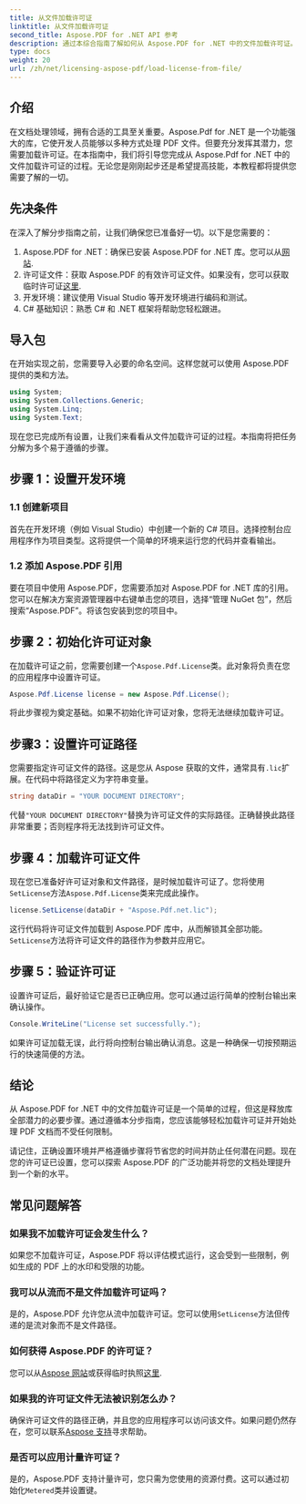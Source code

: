 ```yaml
---
title: 从文件加载许可证
linktitle: 从文件加载许可证
second_title: Aspose.PDF for .NET API 参考
description: 通过本综合指南了解如何从 Aspose.PDF for .NET 中的文件加载许可证。通过正确设置许可证来确保完整功能。
type: docs
weight: 20
url: /zh/net/licensing-aspose-pdf/load-license-from-file/
---
```

## 介绍

在文档处理领域，拥有合适的工具至关重要。Aspose.Pdf for .NET 是一个功能强大的库，它使开发人员能够以多种方式处理 PDF 文件。但要充分发挥其潜力，您需要加载许可证。在本指南中，我们将引导您完成从 Aspose.Pdf for .NET 中的文件加载许可证的过程。无论您是刚刚起步还是希望提高技能，本教程都将提供您需要了解的一切。

## 先决条件

在深入了解分步指南之前，让我们确保您已准备好一切。以下是您需要的：

1.  Aspose.PDF for .NET：确保已安装 Aspose.PDF for .NET 库。您可以从[网站](https://releases.aspose.com/pdf/net/).
2. 许可证文件：获取 Aspose.PDF 的有效许可证文件。如果没有，您可以获取临时许可证[这里](https://purchase.aspose.com/temporary-license/).
3. 开发环境：建议使用 Visual Studio 等开发环境进行编码和测试。
4. C# 基础知识：熟悉 C# 和 .NET 框架将帮助您轻松跟进。

## 导入包

在开始实现之前，您需要导入必要的命名空间。这样您就可以使用 Aspose.PDF 提供的类和方法。

```csharp
using System;
using System.Collections.Generic;
using System.Linq;
using System.Text;
```

现在您已完成所有设置，让我们来看看从文件加载许可证的过程。本指南将把任务分解为多个易于遵循的步骤。

## 步骤 1：设置开发环境

### 1.1 创建新项目
首先在开发环境（例如 Visual Studio）中创建一个新的 C# 项目。选择控制台应用程序作为项目类型。这将提供一个简单的环境来运行您的代码并查看输出。

### 1.2 添加 Aspose.PDF 引用
要在项目中使用 Aspose.PDF，您需要添加对 Aspose.PDF for .NET 库的引用。您可以在解决方案资源管理器中右键单击您的项目，选择“管理 NuGet 包”，然后搜索“Aspose.PDF”。将该包安装到您的项目中。

## 步骤 2：初始化许可证对象

在加载许可证之前，您需要创建一个`Aspose.Pdf.License`类。此对象将负责在您的应用程序中设置许可证。

```csharp
Aspose.Pdf.License license = new Aspose.Pdf.License();
```

将此步骤视为奠定基础。如果不初始化许可证对象，您将无法继续加载许可证。

## 步骤3：设置许可证路径

您需要指定许可证文件的路径。这是您从 Aspose 获取的文件，通常具有`.lic`扩展。在代码中将路径定义为字符串变量。

```csharp
string dataDir = "YOUR DOCUMENT DIRECTORY";
```

代替`"YOUR DOCUMENT DIRECTORY"`替换为许可证文件的实际路径。正确替换此路径非常重要；否则程序将无法找到许可证文件。

## 步骤 4：加载许可证文件

现在您已准备好许可证对象和文件路径，是时候加载许可证了。您将使用`SetLicense`方法`Aspose.Pdf.License`类来完成此操作。

```csharp
license.SetLicense(dataDir + "Aspose.Pdf.net.lic");
```

这行代码将许可证文件加载到 Aspose.PDF 库中，从而解锁其全部功能。`SetLicense`方法将许可证文件的路径作为参数并应用它。

## 步骤 5：验证许可证

设置许可证后，最好验证它是否已正确应用。您可以通过运行简单的控制台输出来确认操作。

```csharp
Console.WriteLine("License set successfully.");
```

如果许可证加载无误，此行将向控制台输出确认消息。这是一种确保一切按预期运行的快速简便的方法。

## 结论

从 Aspose.PDF for .NET 中的文件加载许可证是一个简单的过程，但这是释放库全部潜力的必要步骤。通过遵循本分步指南，您应该能够轻松加载许可证并开始处理 PDF 文档而不受任何限制。

请记住，正确设置环境并严格遵循步骤将节省您的时间并防止任何潜在问题。现在您的许可证已设置，您可以探索 Aspose.PDF 的广泛功能并将您的文档处理提升到一个新的水平。

## 常见问题解答

### 如果我不加载许可证会发生什么？  
如果您不加载许可证，Aspose.PDF 将以评估模式运行，这会受到一些限制，例如生成的 PDF 上的水印和受限的功能。

### 我可以从流而不是文件加载许可证吗？  
是的，Aspose.PDF 允许您从流中加载许可证。您可以使用`SetLicense`方法但传递的是流对象而不是文件路径。

### 如何获得 Aspose.PDF 的许可证？  
您可以从[Aspose 网站](https://purchase.aspose.com/buy)或获得临时执照[这里](https://purchase.aspose.com/temporary-license/).

### 如果我的许可证文件无法被识别怎么办？  
确保许可证文件的路径正确，并且您的应用程序可以访问该文件。如果问题仍然存在，您可以联系[Aspose 支持](https://forum.aspose.com/c/pdf/10)寻求帮助。

### 是否可以应用计量许可证？  
是的，Aspose.PDF 支持计量许可，您只需为您使用的资源付费。这可以通过初始化`Metered`类并设置键。